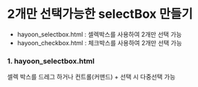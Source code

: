 # 2개만 선택가능한 selectBox 만들기

- hayoon_selectbox.html : 셀렉박스를 사용하여 2개만 선택 가능
- hayoon_checkbox.html : 체크박스를 사용하여 2개만 선택 가능

### 1. hayoon_selectbox.html
셀렉 박스를 드레그 하거나 컨트롤(커맨드) + 선택 시 다중선택 가능
